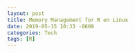 ```yaml
---
layout: post
title: Memory Management for R on Linux
date: 2019-05-15 10:33 -0600
categories: Tech
tags: [R]
---
```

